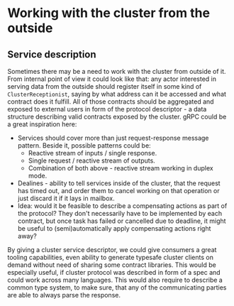 # Working with the cluster from the outside

## Service description

Sometimes there may be a need to work with the cluster from outside of it. From internal point of view it could look like that: any actor interested in serving data from the outside should register itself in some kind of `ClusterReceptionist`, saying by what address can it be accessed and what contract does it fulfill. All of those contracts should be aggregated and exposed to external users in form of the protocol descriptor - a data structure describing valid contracts exposed by the cluster. gRPC could be a great inspiration here:

- Services should cover more than just request-response message pattern. Beside it, possible patterns could be:
    - Reactive stream of inputs / single response.
    - Single request / reactive stream of outputs.
    - Combination of both above - reactive stream working in duplex mode.
- Dealines - ability to tell services inside of the cluster, that the request has timed out, and order them to cancel working on that operation or just discard it if it lays in mailbox.
- Idea: would it be feasible to describe a compensating actions as part of the protocol? They don't necessarily have to be implemented by each contract, but once task has failed or cancelled due to deadline, it might be useful to (semi)automatically apply compensating actions right away?

By giving a cluster service descriptor, we could give consumers a great tooling capabilities, even ability to generate typesafe cluster clients on demand without need of sharing some contract libraries. This would be especially useful, if cluster protocol was described in form of a spec and could work across many languages. This would also require to describe a common type system, to make sure, that any of the communicating parties are able to always parse the response.  